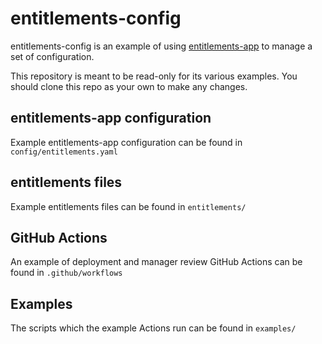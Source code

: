 # entitlements-config

entitlements-config is an example of using [entitlements-app](https://github.com/github/entitlements-app) to manage a set of configuration.

This repository is meant to be read-only for its various examples. You should clone this repo as your own to make any changes.

## entitlements-app configuration

Example entitlements-app configuration can be found in `config/entitlements.yaml`

## entitlements files

Example entitlements files can be found in `entitlements/`

## GitHub Actions

An example of deployment and manager review GitHub Actions can be found in `.github/workflows`

## Examples

The scripts which the example Actions run can be found in `examples/`
